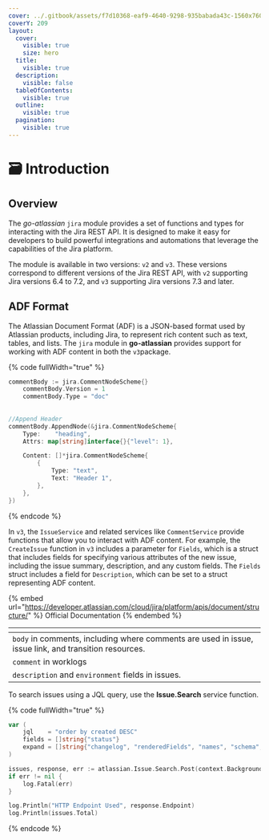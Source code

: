 ```yaml
---
cover: ../.gitbook/assets/f7d10368-eaf9-4640-9298-935babada43c-1560x760.jpeg
coverY: 209
layout:
  cover:
    visible: true
    size: hero
  title:
    visible: true
  description:
    visible: false
  tableOfContents:
    visible: true
  outline:
    visible: true
  pagination:
    visible: true
---
```


# 🗃 Introduction

## Overview

The _go-atlassian_ `jira` module provides a set of functions and types for interacting with the Jira REST API. It is designed to make it easy for developers to build powerful integrations and automations that leverage the capabilities of the Jira platform.

The module is available in two versions: `v2` and `v3`. These versions correspond to different versions of the Jira REST API, with `v2` supporting Jira versions 6.4 to 7.2, and `v3` supporting Jira versions 7.3 and later.

## ADF Format

The Atlassian Document Format (ADF) is a JSON-based format used by Atlassian products, including Jira, to represent rich content such as text, tables, and lists. The `jira` module in **go-atlassian** provides support for working with ADF content in both the `v3`package.

{% code fullWidth="true" %}
```go
commentBody := jira.CommentNodeScheme{}
	commentBody.Version = 1
	commentBody.Type = "doc"
	
	
//Append Header
commentBody.AppendNode(&jira.CommentNodeScheme{
	Type:    "heading",
	Attrs: map[string]interface{}{"level": 1},

	Content: []*jira.CommentNodeScheme{
		{
			Type: "text",
			Text: "Header 1",
		},
	},
})
```
{% endcode %}

In `v3`, the `IssueService` and related services like `CommentService` provide functions that allow you to interact with ADF content. For example, the `CreateIssue` function in `v3` includes a parameter for `Fields`, which is a struct that includes fields for specifying various attributes of the new issue, including the issue summary, description, and any custom fields. The `Fields` struct includes a field for `Description`, which can be set to a struct representing ADF content.

{% embed url="https://developer.atlassian.com/cloud/jira/platform/apis/document/structure/" %}
Official Documentation
{% endembed %}

<table data-view="cards"><thead><tr><th></th></tr></thead><tbody><tr><td><code>body</code> in comments, including where comments are used in issue, issue link, and transition resources.</td></tr><tr><td><code>comment</code> in worklogs</td></tr><tr><td><code>description</code> and <code>environment</code> fields in issues.</td></tr></tbody></table>

To search issues using a JQL query, use the **Issue.Search** service function.

{% code fullWidth="true" %}
```go
var (
	jql    = "order by created DESC"
	fields = []string{"status"}
	expand = []string{"changelog", "renderedFields", "names", "schema", "transitions", "operations", "editmeta"}
)

issues, response, err := atlassian.Issue.Search.Post(context.Background(), jql, fields, expand, 0, 50, "")
if err != nil {
	log.Fatal(err)
}

log.Println("HTTP Endpoint Used", response.Endpoint)
log.Println(issues.Total)
```
{% endcode %}
